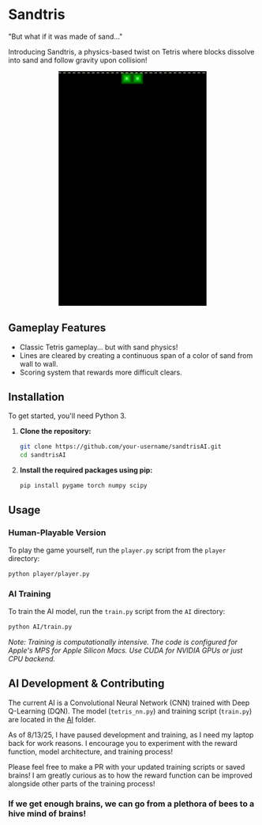 # Sandtris

"But what if it was made of sand..."

Introducing Sandtris, a physics-based twist on Tetris where blocks dissolve into sand and follow gravity upon collision!

<p align="center">
  <img src="media/Untitled.gif" alt="Sandtris Gameplay" width="300"/>
</p>

## Gameplay Features
- Classic Tetris gameplay... but with sand physics!
- Lines are cleared by creating a continuous span of a color of sand from wall to wall.
- Scoring system that rewards more difficult clears.

## Installation

To get started, you'll need Python 3.

1.  **Clone the repository:**
    ```bash
    git clone https://github.com/your-username/sandtrisAI.git
    cd sandtrisAI
    ```
    
2.  **Install the required packages using pip:**
    ```bash
    pip install pygame torch numpy scipy
    ```

## Usage

### Human-Playable Version
To play the game yourself, run the `player.py` script from the `player` directory:
```bash
python player/player.py
```

### AI Training
To train the AI model, run the `train.py` script from the `AI` directory:
```bash
python AI/train.py
```
*Note: Training is computationally intensive. The code is configured for Apple's MPS for Apple Silicon Macs. Use CUDA for NVIDIA GPUs or just CPU backend.*


## AI Development & Contributing

The current AI is a Convolutional Neural Network (CNN) trained with Deep Q-Learning (DQN). The model (`tetris_nn.py`) and training script (`train.py`) are located in the [AI](AI/) folder.

As of 8/13/25, I have paused development and training, as I need my laptop back for work reasons. I encourage you to experiment with the reward function, model architecture, and training process!

Please feel free to make a PR with your updated training scripts or saved brains! I am greatly curious as to how the reward function can be improved alongside other parts of the training process!

### If we get enough brains, we can go from a plethora of bees to a hive mind of brains!
